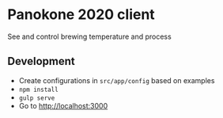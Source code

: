 # Panokone 2020 client
See and control brewing temperature and process

## Development
- Create configurations in `src/app/config` based on examples
- `npm install`
- `gulp serve`
- Go to <http://localhost:3000>
